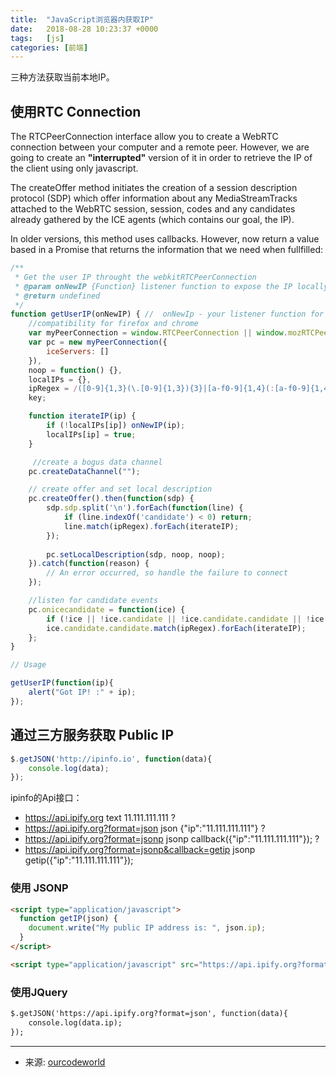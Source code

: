 ```yaml
---
title:  "JavaScript浏览器内获取IP"
date:   2018-08-28 10:23:37 +0000
tags:   [js]
categories: [前端]
---
```


三种方法获取当前本地IP。

## 使用RTC Connection

The RTCPeerConnection interface allow you to create a WebRTC connection between your computer and a remote peer. However, we are going to create an **"interrupted"** version of it in order to retrieve the IP of the client using only javascript.

The createOffer method initiates the creation of a session description protocol (SDP) which offer information about any MediaStreamTracks attached to the WebRTC session, session, codes and any candidates already gathered by the ICE agents (which contains our goal, the IP).

In older versions, this method uses callbacks. However, now return a value based in a Promise that returns the information that we need when fullfilled:

```js
/**
 * Get the user IP throught the webkitRTCPeerConnection
 * @param onNewIP {Function} listener function to expose the IP locally
 * @return undefined
 */
function getUserIP(onNewIP) { //  onNewIp - your listener function for new IPs
    //compatibility for firefox and chrome
    var myPeerConnection = window.RTCPeerConnection || window.mozRTCPeerConnection || window.webkitRTCPeerConnection;
    var pc = new myPeerConnection({
        iceServers: []
    }),
    noop = function() {},
    localIPs = {},
    ipRegex = /([0-9]{1,3}(\.[0-9]{1,3}){3}|[a-f0-9]{1,4}(:[a-f0-9]{1,4}){7})/g,
    key;

    function iterateIP(ip) {
        if (!localIPs[ip]) onNewIP(ip);
        localIPs[ip] = true;
    }

     //create a bogus data channel
    pc.createDataChannel("");

    // create offer and set local description
    pc.createOffer().then(function(sdp) {
        sdp.sdp.split('\n').forEach(function(line) {
            if (line.indexOf('candidate') < 0) return;
            line.match(ipRegex).forEach(iterateIP);
        });
        
        pc.setLocalDescription(sdp, noop, noop);
    }).catch(function(reason) {
        // An error occurred, so handle the failure to connect
    });

    //listen for candidate events
    pc.onicecandidate = function(ice) {
        if (!ice || !ice.candidate || !ice.candidate.candidate || !ice.candidate.candidate.match(ipRegex)) return;
        ice.candidate.candidate.match(ipRegex).forEach(iterateIP);
    };
}

// Usage

getUserIP(function(ip){
    alert("Got IP! :" + ip);
});
```

## 通过三方服务获取 Public IP

```js
$.getJSON('http://ipinfo.io', function(data){
    console.log(data);
});
```

ipinfo的Api接口：

- https://api.ipify.org	text	11.111.111.111	?
- https://api.ipify.org?format=json	json	{"ip":"11.111.111.111"}	?
- https://api.ipify.org?format=jsonp	jsonp	callback({"ip":"11.111.111.111"});	?
- https://api.ipify.org?format=jsonp&callback=getip	jsonp	getip({"ip":"11.111.111.111"});

### 使用 JSONP

```html
<script type="application/javascript">
  function getIP(json) {
    document.write("My public IP address is: ", json.ip);
  }
</script>

<script type="application/javascript" src="https://api.ipify.org?format=jsonp&callback=getIP"></script>
```

### 使用JQuery

```html
$.getJSON('https://api.ipify.org?format=json', function(data){
    console.log(data.ip);
});
```

---

- 来源: [ourcodeworld](https://ourcodeworld.com/articles/read/257/how-to-get-the-client-ip-address-with-javascript-only)
